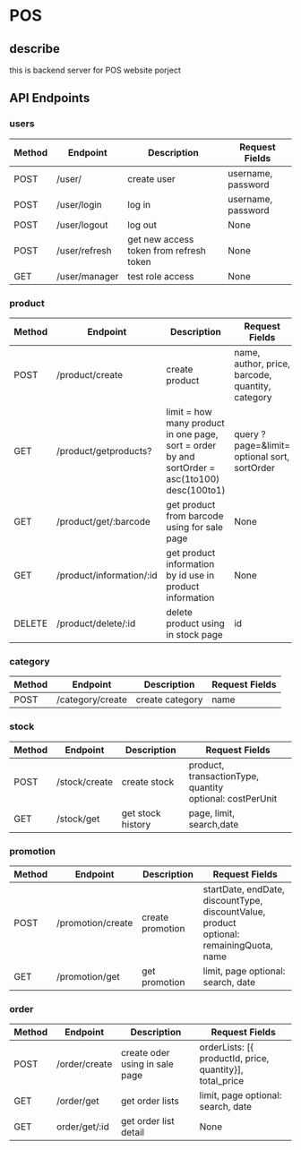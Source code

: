 # POS

## describe

this is backend server for POS website porject

## API Endpoints

### users

| Method | Endpoint      | Description                             | Request Fields     |
| ------ | ------------- | --------------------------------------- | ------------------ |
| POST   | /user/        | create user                             | username, password |
| POST   | /user/login   | log in                                  | username, password |
| POST   | /user/logout  | log out                                 | None               |
| POST   | /user/refresh | get new access token from refresh token | None               |
| GET    | /user/manager | test role access                        | None               |

### product

| Method | Endpoint                 | Description                                                                                    | Request Fields                                               |
| ------ | ------------------------ | ---------------------------------------------------------------------------------------------- | ------------------------------------------------------------ |
| POST   | /product/create          | create product                                                                                 | name, author, price, barcode, quantity, category             |
| GET    | /product/getproducts?    | limit = how many product in one page, sort = order by and sortOrder = asc(1to100) desc(100to1) | query ?page=<number>&limit=<number> optional sort, sortOrder |
| GET    | /product/get/:barcode    | get product from barcode using for sale page                                                   | None                                                         |
| GET    | /product/information/:id | get product information by id use in product information                                       | None                                                         |
| DELETE | /product/delete/:id      | delete product using in stock page                                                             | id                                                           |

### category

| Method | Endpoint         | Description     | Request Fields |
| ------ | ---------------- | --------------- | -------------- |
| POST   | /category/create | create category | name           |

### stock

| Method | Endpoint      | Description       | Request Fields                                                |
| ------ | ------------- | ----------------- | ------------------------------------------------------------- |
| POST   | /stock/create | create stock      | product, transactionType, quantity <br> optional: costPerUnit |
| GET    | /stock/get    | get stock history | page, limit, <br> search,date                                 |

### promotion

| Method | Endpoint          | Description      | Request Fields                                                                               |
| ------ | ----------------- | ---------------- | -------------------------------------------------------------------------------------------- |
| POST   | /promotion/create | create promotion | startDate, endDate, discountType, discountValue, product <br> optional: remainingQuota, name |
| GET    | /promotion/get    | get promotion    | limit, page optional: search, date                                                           |

### order

| Method | Endpoint      | Description                    | Request Fields                                           |
| ------ | ------------- | ------------------------------ | -------------------------------------------------------- |
| POST   | /order/create | create oder using in sale page | orderLists: [{ productId, price, quantity}], total_price |
| GET    | /order/get    | get order lists                | limit, page optional: search, date                       |
| GET    | order/get/:id | get order list detail          | None                                                     |
